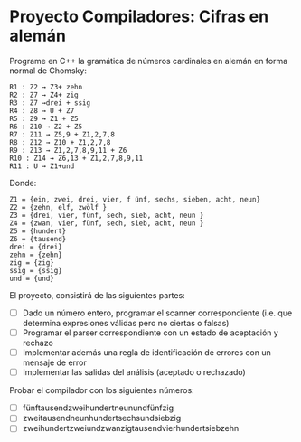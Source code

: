 # Proyecto Compiladores: Cifras en alemán

Programe en C++ la gramática de números cardinales en alemán en forma normal de Chomsky:
```
R1 : Z2 → Z3+ zehn
R2 : Z7 → Z4+ zig
R3 : Z7 →drei + ssig
R4 : Z8 → U + Z7
R5 : Z9 → Z1 + Z5
R6 : Z10 → Z2 + Z5
R7 : Z11 → Z5,9 + Z1,2,7,8
R8 : Z12 → Z10 + Z1,2,7,8
R9 : Z13 → Z1,2,7,8,9,11 + Z6
R10 : Z14 → Z6,13 + Z1,2,7,8,9,11
R11 : U → Z1+und
```

Donde:

```
Z1 = {ein, zwei, drei, vier, f ̈unf, sechs, sieben, acht, neun}
Z2 = {zehn, elf, zwölf }
Z3 = {drei, vier, fünf, sech, sieb, acht, neun }
Z4 = {zwan, vier, fünf, sech, sieb, acht, neun }
Z5 = {hundert}
Z6 = {tausend}
drei = {drei}
zehn = {zehn}
zig = {zig}
ssig = {ssig}
und = {und}
```

El proyecto, consistirá de las siguientes partes:

- [ ] Dado un número entero, programar el scanner correspondiente (i.e. que determina expresiones válidas pero no ciertas o falsas)
- [ ] Programar el parser correspondiente con un estado de aceptación y rechazo
- [ ] Implementar además una regla de identificación de errores con un mensaje de error
- [ ] Implementar las salidas del análisis (aceptado o rechazado) 

Probar el compilador con los siguientes números:

- [ ] fünftausendzweihundertneunundfünfzig
- [ ] zweitausendneunhundertsechsundsiebzig
- [ ] zweihundertzweiundzwanzigtausendvierhundertsiebzehn
